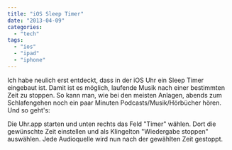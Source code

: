 ```yaml
---
title: "iOS Sleep Timer"
date: "2013-04-09"
categories: 
  - "tech"
tags: 
  - "ios"
  - "ipad"
  - "iphone"
---
```


Ich habe neulich erst entdeckt, dass in der iOS Uhr ein Sleep Timer eingebaut ist. Damit ist es möglich, laufende Musik nach einer bestimmten Zeit zu stoppen. So kann man, wie bei den meisten Anlagen, abends zum Schlafengehen noch ein paar Minuten Podcasts/Musik/Hörbücher hören. Und so geht's:

Die Uhr.app starten und unten rechts das Feld "Timer" wählen. Dort die gewünschte Zeit einstellen und als Klingelton "Wiedergabe stoppen" auswählen. Jede Audioquelle wird nun nach der gewählten Zeit gestoppt.
